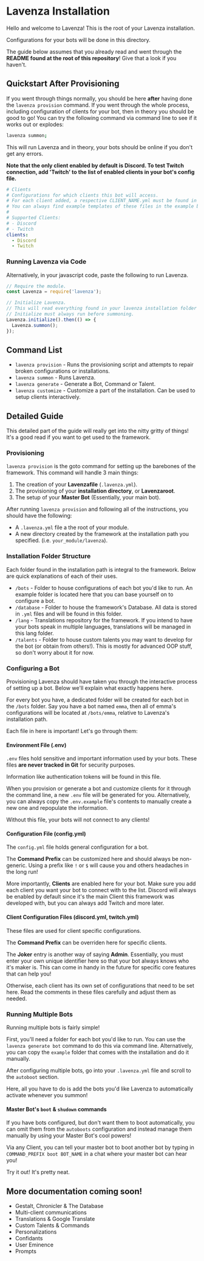 # Lavenza Installation
Hello and welcome to Lavenza! This is the root of your Lavenza installation.

Configurations for your bots will be done in this directory.

The guide below assumes that you already read and went through the **README found at the root of this repository**! Give that a look if you haven't.

## Quickstart After Provisioning
If you went through things normally, you should be here **after** having done the `lavenza provision` command. 
If you went through the whole process, including configuration of clients for your bot, then in theory you should be good to go!
You can try the following command via command line to see if it works out or explodes:

```bash
lavenza summon;
```

This will run Lavenza and in theory, your bots should be online if you don't get any errors.

**Note that the only client enabled by default is Discord. To test Twitch connection, add 'Twitch' to the list of enabled clients in your bot's config file.**

```yaml
# Clients
# Configurations for which clients this bot will access.
# For each client added, a respective CLIENT_NAME.yml must be found in this directory with the client's configuration.
# You can always find example templates of these files in the example bot!
#
# Supported Clients:
# - Discord
# - Twitch
clients:
  - Discord
  - Twitch
```

### Running Lavenza via Code
Alternatively, in your javascript code, paste the following to run Lavenza.

```javascript
// Require the module.
const Lavenza = require('lavenza');

// Initialize Lavenza.
// This will read everything found in your lavenza installation folder and do what's necessary to run your bots.
// Initialize must always run before summoning.
Lavenza.initialize().then(() => {
  Lavenza.summon();
});
```

## Command List
- `lavenza provision` - Runs the provisioning script and attempts to repair broken configurations or installations.
- `lavenza summon` - Runs Lavenza.
- `lavenza generate` - Generate a Bot, Command or Talent.
- `lavenza customize` - Customize a part of the installation. Can be used to setup clients interactively.

## Detailed Guide
This detailed part of the guide will really get into the nitty gritty of things! It's a good read if you want to get used to the framework.

### Provisioning
`lavenza provision` is the goto command for setting up the barebones of the framework. This command will handle 3 main things:

1. The creation of your **Lavenzafile** (`.lavenza.yml`).
2. The provisioning of your **installation directory**, or **Lavenzaroot**.
3. The setup of your **Master Bot** (Essentially, your main bot).

After running `lavenza provision` and following all of the instructions, you should have the following:

- A `.lavenza.yml` file a the root of your module.
- A new directory created by the framework at the installation path you specified. (i.e. `your_module/lavenza`).

### Installation Folder Structure
Each folder found in the installation path is integral to the framework. Below are quick explanations of each of their uses.

- `/bots` - Folder to house configurations of each bot you'd like to run. An example folder is located here that you can base yourself on to configure a bot.
- `/database` - Folder to house the framework's Database. All data is stored in `.yml` files and will be found in this folder.
- `/lang` - Translations repository for the framework. If you intend to have your bots speak in multiple languages, translations will be managed in this lang folder.
- `/talents` - Folder to house custom talents you may want to develop for the bot (or obtain from others!). This is mostly for advanced OOP stuff, so don't worry about it for now.

### Configuring a Bot
Provisioning Lavenza should have taken you through the interactive process of setting up a bot. Below we'll explain what exactly happens here.

For every bot you have, a dedicated folder will be created for each bot in the `/bots` folder.
Say you have a bot named `emma`, then all of emma's configurations will be located at `/bots/emma`, relative to Lavenza's installation path.

Each file in here is important! Let's go through them:

#### Environment File (.env)
`.env` files hold sensitive and important information used by your bots. These files **are never tracked in Git** for security purposes.

Information like authentication tokens will be found in this file.

When you provision or generate a bot and customize clients for it through the command line, a new `.env` file will be generated for you.
Alternatively, you can always copy the `.env.example` file's contents to manually create a new one and repopulate the information.

Without this file, your bots will not connect to any clients!

#### Configuration File (config.yml)
The `config.yml` file holds general configuration for a bot. 

The **Command Prefix** can be customized here and should always be non-generic. Using a prefix like `!` or `$` will cause you and others headaches
in the long run!

More importantly, **Clients** are enabled here for your bot. Make sure you add each client you want your bot to connect with to the list.
Discord will always be enabled by default since it's the main Client this framework was developed with, but you can always add Twitch and more later.

#### Client Configuration Files (discord.yml, twitch.yml)
These files are used for client specific configurations.

The **Command Prefix** can be overriden here for specific clients.

The **Joker** entry is another way of saying **Admin**. Essentially, you must enter your own unique identifier here so that your
bot always knows who it's maker is. This can come in handy in the future for specific core features that can help you!

Otherwise, each client has its own set of configurations that need to be set here. Read the comments in these files carefully
and adjust them as needed.

### Running Multiple Bots
Running multiple bots is fairly simple! 

First, you'll need a folder for each bot you'd like to run. You can use the `lavenza generate bot` command to do this via command line.
Alternatively, you can copy the `example` folder that comes with the installation and do it manually.

After configuring multiple bots, go into your `.lavenza.yml` file and scroll to the `autoboot` section.

Here, all you have to do is add the bots you'd like Lavenza to automatically activate whenever you summon!

#### Master Bot's `boot` & `shudown` commands
If you have bots configured, but don't want them to boot automatically, you can omit them from the `autoboots` configuration and
instead manage them manually by using your Master Bot's cool powers!

Via any Client, you can tell your master bot to boot another bot by typing in `COMMAND_PREFIX boot BOT_NAME` in a chat where your master bot can hear you!

Try it out! It's pretty neat.

## More documentation coming soon!
- Gestalt, Chronicler & The Database
- Multi-client communications
- Translations & Google Translate
- Custom Talents & Commands
- Personalizations
- Confidants
- User Eminence
- Prompts

